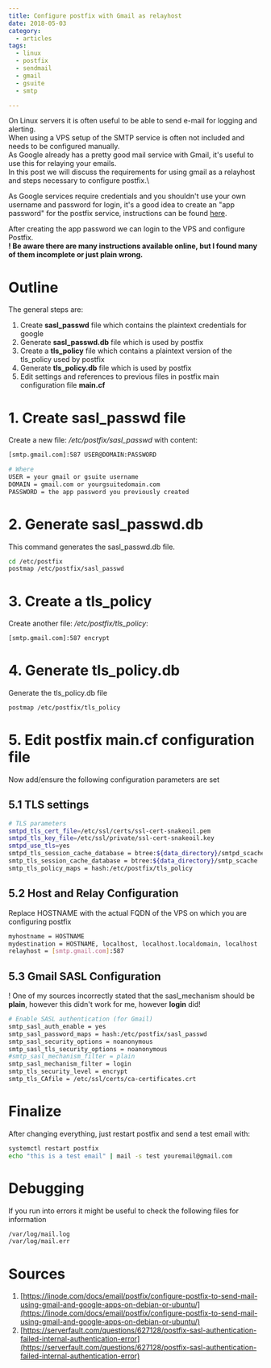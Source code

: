 ```yaml
---
title: Configure postfix with Gmail as relayhost
date: 2018-05-03
category:
  - articles
tags:
  - linux
  - postfix
  - sendmail
  - gmail
  - gsuite
  - smtp

---
```


On Linux servers it is often useful to be able to send e-mail for logging and alerting.\
When using a VPS setup of the SMTP service is often not included and needs to be configured manually.\
As Google already has a pretty good mail service with Gmail, it's useful to use this for relaying your emails.\
In this post we will discuss the requirements for using gmail as a relayhost and steps necessary to configure postfix.\

As Google services require credentials and you shouldn't use your own username and password for login,
it's a good idea to create an "app password" for the postfix service, instructions can be found
<a href="https://support.google.com/mail/answer/185833?hl=en" target="_blank" rel="noopener">here</a>.

After creating the app password we can login to the VPS and configure Postfix.\
**! Be aware there are many instructions available online, but I found many of them incomplete or just plain wrong.**

# Outline

The general steps are:
1. Create <strong>sasl_passwd</strong> file which contains the plaintext credentials for google
2. Generate <strong>sasl_passwd.db</strong> file which is used by postfix
3. Create a <strong>tls_policy</strong> file which contains a plaintext version of the tls_policy used by postfix
4. Generate <strong>tls_policy.db</strong> file which is used by postfix
5. Edit settings and references to previous files in postfix main configuration file <strong>main.cf</strong>

# 1. Create <strong>sasl_passwd</strong> file
Create a new file: <em>/etc/postfix/sasl_passwd</em> with content:
```bash
[smtp.gmail.com]:587 USER@DOMAIN:PASSWORD

# Where
USER = your gmail or gsuite username
DOMAIN = gmail.com or yourgsuitedomain.com
PASSWORD = the app password you previously created
```

# 2. Generate <strong>sasl_passwd.db</strong>
This command generates the sasl_passwd.db file.
```bash
cd /etc/postfix
postmap /etc/postfix/sasl_passwd
```

# 3. Create a <strong>tls_policy</strong>
Create another file: <em>/etc/postfix/tls_policy</em>:
```bash
[smtp.gmail.com]:587 encrypt
```

# 4. Generate <strong>tls_policy.db</strong>

Generate the tls_policy.db file
```bash
postmap /etc/postfix/tls_policy
```

# 5. Edit postfix <strong>main.cf</strong> configuration file
Now add/ensure the following configuration parameters are set

## 5.1 TLS settings
```bash
# TLS parameters
smtpd_tls_cert_file=/etc/ssl/certs/ssl-cert-snakeoil.pem
smtpd_tls_key_file=/etc/ssl/private/ssl-cert-snakeoil.key
smtpd_use_tls=yes
smtpd_tls_session_cache_database = btree:${data_directory}/smtpd_scache
smtp_tls_session_cache_database = btree:${data_directory}/smtp_scache
smtp_tls_policy_maps = hash:/etc/postfix/tls_policy
```

## 5.2 Host and Relay Configuration
Replace HOSTNAME with the actual FQDN of the VPS on which you are configuring postfix
```bash
myhostname = HOSTNAME
mydestination = HOSTNAME, localhost, localhost.localdomain, localhost
relayhost = [smtp.gmail.com]:587
```

## 5.3 Gmail SASL Configuration
! One of my sources incorrectly stated that the sasl_mechanism should be <strong>plain</strong>, however this didn't work for me, however <strong>login</strong> did!

```bash
# Enable SASL authentication (for Gmail)
smtp_sasl_auth_enable = yes
smtp_sasl_password_maps = hash:/etc/postfix/sasl_passwd
smtp_sasl_security_options = noanonymous
smtp_sasl_tls_security_options = noanonymous
#smtp_sasl_mechanism_filter = plain
smtp_sasl_mechanism_filter = login
smtp_tls_security_level = encrypt
smtp_tls_CAfile = /etc/ssl/certs/ca-certificates.crt
```

# Finalize
After changing everything, just restart postfix and send a test email with:
```bash
systemctl restart postfix
echo "this is a test email" | mail -s test youremail@gmail.com
```

# Debugging
If you run into errors it might be useful to check the following files for information
```bash
/var/log/mail.log
/var/log/mail.err
```

# Sources

1. [https://linode.com/docs/email/postfix/configure-postfix-to-send-mail-using-gmail-and-google-apps-on-debian-or-ubuntu/](https://linode.com/docs/email/postfix/configure-postfix-to-send-mail-using-gmail-and-google-apps-on-debian-or-ubuntu/)
2. [https://serverfault.com/questions/627128/postfix-sasl-authentication-failed-internal-authentication-error](https://serverfault.com/questions/627128/postfix-sasl-authentication-failed-internal-authentication-error)

